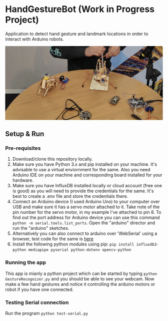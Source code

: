 # HandGestureBot (Work in Progress Project)
Application to detect hand gesture and landmark locations in order to interact with Arduino robots.

![alt text](https://github.com/suyashcjoshi/HandGestureBot/blob/main/misc/pic.png?raw=true)


## Setup & Run

### Pre-requisites
1. Download/clone this repository locally.
2. Make sure you have Python 3.x and pip installed on your machine. It's advisable to use a virtual enviornment for the same. Also you need Arduino IDE on your machine and corresponding board installed for your hardware.
3. Make sure you have InfluxDB installed locally or cloud account (free one is good) as you will need to provide the credentials for the same. It's best to create a .env file and store the credentials there.
4. Connect an Arduino device (I used Arduino Uno) to your computer over USB and make sure it has a servo motor attached to it. Take note of the pin number for the servo motor, in my example I've attached to pin 8. To find out the port address for Arduino device you can use this command `python -m serial.tools.list_ports`. Open the "arduino" director and run the "arduino" sketches.
5. Alternatively you can also connect to arduino over 'WebSerial' using a browser, test code for the same is [here](https://editor.p5js.org/suyashjoshi/sketches/Ii6cmfKro)
6. Install the following python modules using pip: `pip install influxdb3-python mediapipe pyserial python-dotenv opencv-python`

### Running the app

This app is mianly a python project which can be started by typing `python GestureRecognizer.py` and you should be able to see your webcam. Now make a few hand gestures and notice it controlling the arduino motors or robot if you have one connected.

### Testing Serial connection

Run the program `python test-serial.py`
